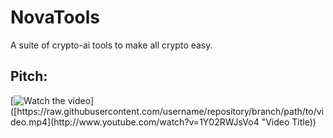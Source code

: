 # NovaTools
A suite of crypto-ai tools to make all crypto easy.

## Pitch: 


[![Watch the video]([https://raw.githubusercontent.com/username/repository/branch/path/to/thumbnail.jpg](https://i9.ytimg.com/vi/1Y02RWJsVo4/mqdefault.jpg?sqp=CMiKo70G-oaymwEmCMACELQB8quKqQMa8AEB-AH-CYAC0AWKAgwIABABGCUgMSh_MA8=&rs=AOn4CLAFCVA2Fbxs83MWjNm_xuq_17W-Bw))]([https://raw.githubusercontent.com/username/repository/branch/path/to/video.mp4](http://www.youtube.com/watch?v=1Y02RWJsVo4 "Video Title))
